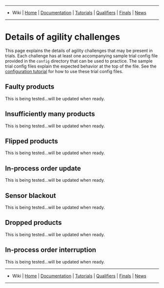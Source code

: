 -------------------------------------------------
- Wiki | [Home](../README.md) | [Documentation](documentation.md) | [Tutorials](tutorials.md) | [Qualifiers](qualifier.md) | [Finals](finals.md) | [News](updates.md)
-------------------------------------------------


# Details of agility challenges

This page explains the details of agility challenges that may be present in trials.
Each challenge has at least one accompanying sample trial config file provided in the `config` directory that can be used to practice.
The sample trial config files explain the expected behavior at the top of the file.
See the [configuration tutorial](configuration_spec.md) for how to use these trial config files.

## Faulty products

This is being tested...will be updated when ready.
<!---Sample trial: `sample_not_enough_products.yaml`
Faulty products should not be used to fulfill the orders.
See [this page](http://wiki.ros.org/ariac/2019/Tutorials/GEARInterface#Faulty_products) for details on working with faulty products.-->

## Insufficiently many products

This is being tested...will be updated when ready.
<!---Sample trial: `sample_not_enough_products.yaml`
Not enough non-faulty products are in the environment to fulfill all requested orders.-->

## Flipped products

This is being tested...will be updated when ready.
<!---Sample trial: `sample_flipped.yaml`
An order contains products that must be flipped.
Only the `pulley_part` will ever be requested to be flipped.
See [this page](frame_specifications.md#markdown-header-flipped-products) for details on working with flipped parts.
-->
## In-process order update

This is being tested...will be updated when ready.

<!--Sample trial: `sample_order_update.yaml`
An update to a previously assigned order is sent, identifiable with the order ID such as "order_0_update_0".
Shipments will be evaluated against the updated order.
Teams should respond by filling the updated order as usual (submitting shipments named "order_0_shipment_0" still), instead of the original order.
-->
## Sensor blackout

This is being tested...will be updated when ready.

<!--Sample trial: `sample_sensor_blackout.yaml`
Communication with the sensors will be lost temporarily, referred to as a "sensor blackout".
Teams should continue to fill the order as usual during this time.
At the start of the trial the sensors will be publishing data normally, and at a particular instance *all* sensors will *stop* publishing for a fixed period of time.
This applies to team-specified sensors and sensors that are present by default in the environment such as the quality control sensors.
The communication will be lost for a duration in the range of 10 to 100 simulation seconds.
Note that re-connecting to some sensors during development will cause them to resume publishing data, but this functionality is blocked in the automated evaluation setup.
-->
## Dropped products

This is being tested...will be updated when ready.

<!---Sample trial: `sample_dropped_products.yaml`
The gripper becomes faulty at various instances, e.g. when a product is retrieved from the storage bins, or when a product is being placed into a kit tray.
Recovery could include retrieving the dropped product or fetching a new product.
-->

## In-process order interruption

This is being tested...will be updated when ready.

<!--Sample trial: `sample_interruption1.yaml`, `sample_interruption2.yaml`
A second order is announced part-way into the completion of the first order.
Kits from both orders can be submitted after this time, but the second order is higher priority and for maximum points it should be completed as fast as possible.
-->

-------------------------------------------------
- Wiki | [Home](../README.md) | [Documentation](documentation.md) | [Tutorials](tutorials.md) | [Qualifiers](qualifier.md) | [Finals](finals.md) | [News](updates.md)
-------------------------------------------------

